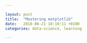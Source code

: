 ```yaml
---

layout: post
title:  "Mastering matplotlib"
date:   2018-06-21 18:10:11 +0100
categories: data-science, learning

---
```

